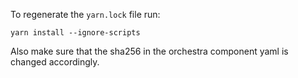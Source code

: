 To regenerate the `yarn.lock` file run:

```
yarn install --ignore-scripts
```

Also make sure that the sha256 in the orchestra component yaml is changed
accordingly.
